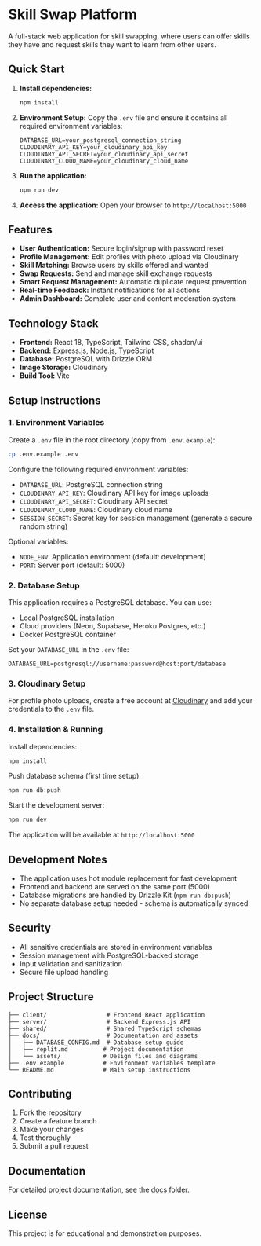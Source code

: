 # Skill Swap Platform

A full-stack web application for skill swapping, where users can offer skills they have and request skills they want to learn from other users.

## Quick Start

1. **Install dependencies:**
   ```bash
   npm install
   ```

2. **Environment Setup:**
   Copy the `.env` file and ensure it contains all required environment variables:
   ```
   DATABASE_URL=your_postgresql_connection_string
   CLOUDINARY_API_KEY=your_cloudinary_api_key
   CLOUDINARY_API_SECRET=your_cloudinary_api_secret
   CLOUDINARY_CLOUD_NAME=your_cloudinary_cloud_name
   ```

3. **Run the application:**
   ```bash
   npm run dev
   ```

4. **Access the application:**
   Open your browser to `http://localhost:5000`

## Features

- **User Authentication:** Secure login/signup with password reset
- **Profile Management:** Edit profiles with photo upload via Cloudinary
- **Skill Matching:** Browse users by skills offered and wanted
- **Swap Requests:** Send and manage skill exchange requests
- **Smart Request Management:** Automatic duplicate request prevention
- **Real-time Feedback:** Instant notifications for all actions
- **Admin Dashboard:** Complete user and content moderation system

## Technology Stack

- **Frontend:** React 18, TypeScript, Tailwind CSS, shadcn/ui
- **Backend:** Express.js, Node.js, TypeScript
- **Database:** PostgreSQL with Drizzle ORM
- **Image Storage:** Cloudinary
- **Build Tool:** Vite

## Setup Instructions

### 1. Environment Variables

Create a `.env` file in the root directory (copy from `.env.example`):

```bash
cp .env.example .env
```

Configure the following required environment variables:

- `DATABASE_URL`: PostgreSQL connection string
- `CLOUDINARY_API_KEY`: Cloudinary API key for image uploads
- `CLOUDINARY_API_SECRET`: Cloudinary API secret  
- `CLOUDINARY_CLOUD_NAME`: Cloudinary cloud name
- `SESSION_SECRET`: Secret key for session management (generate a secure random string)

Optional variables:
- `NODE_ENV`: Application environment (default: development)
- `PORT`: Server port (default: 5000)

### 2. Database Setup

This application requires a PostgreSQL database. You can use:
- Local PostgreSQL installation
- Cloud providers (Neon, Supabase, Heroku Postgres, etc.)
- Docker PostgreSQL container

Set your `DATABASE_URL` in the `.env` file:
```
DATABASE_URL=postgresql://username:password@host:port/database
```

### 3. Cloudinary Setup

For profile photo uploads, create a free account at [Cloudinary](https://cloudinary.com/) and add your credentials to the `.env` file.

### 4. Installation & Running

Install dependencies:
```bash
npm install
```

Push database schema (first time setup):
```bash
npm run db:push
```

Start the development server:
```bash
npm run dev
```

The application will be available at `http://localhost:5000`

## Development Notes

- The application uses hot module replacement for fast development
- Frontend and backend are served on the same port (5000)
- Database migrations are handled by Drizzle Kit (`npm run db:push`)
- No separate database setup needed - schema is automatically synced

## Security

- All sensitive credentials are stored in environment variables
- Session management with PostgreSQL-backed storage
- Input validation and sanitization
- Secure file upload handling

## Project Structure

```
├── client/                 # Frontend React application
├── server/                 # Backend Express.js API
├── shared/                 # Shared TypeScript schemas
├── docs/                   # Documentation and assets
│   ├── DATABASE_CONFIG.md  # Database setup guide
│   ├── replit.md          # Project documentation
│   └── assets/            # Design files and diagrams
├── .env.example           # Environment variables template
└── README.md              # Main setup instructions
```

## Contributing

1. Fork the repository
2. Create a feature branch
3. Make your changes
4. Test thoroughly
5. Submit a pull request

## Documentation

For detailed project documentation, see the [docs](./docs/) folder.

## License

This project is for educational and demonstration purposes.